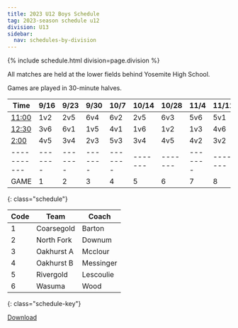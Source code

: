 ```yaml
---
title: 2023 U12 Boys Schedule
tag: 2023-season schedule u12
division: U13
sidebar:
  nav: schedules-by-division
---
```


{% include schedule.html division=page.division %}

All matches are held at the lower fields behind Yosemite High School.

Games are played in 30-minute halves.

| Time      | 9/16  | 9/23  | 9/30  | 10/7  | 10/14 | 10/28 | 11/4  | 11/11 | 11/18
|-----------|-------|-------|-------|-------|-------|-------|-------|-------|-------
|<u>11:00</u>|1v2|2v5|6v4|6v2|2v5|6v3|5v6|5v1|1v4
|<u>12:30</u>|3v6|6v1|1v5|4v1|1v6|1v2|1v3|4v6|2v6
|<u>2:00</u> |4v5|3v4|2v3|5v3|3v4|4v5|4v2|3v2|3v5
|-----------|-------|-------|-------|-------|-------|-------|-------|-------|-------
| GAME      | 1     | 2     | 3     | 4     | 5     | 6     | 7     | 8     | 9
{: class="schedule"}


| Code  | Team          | Coach                         
|-------|---------------|---------------
| 1     | Coarsegold    | Barton
| 2     | North Fork    | Downum
| 3     | Oakhurst A    | Mcclour
| 4     | Oakhurst B    | Messinger
| 5     | Rivergold     | Lescoulie
| 6     | Wasuma        | Wood
{: class="schedule-key"}


[Download](/schedules/2023/MAYSL-2023-U12-boys.pdf)
